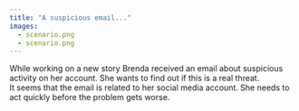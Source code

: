 ```yaml
---
title: "A suspicious email..."
images:
  - scenario.png
  - scenario.png
---
```

While working on a new story Brenda received an email about suspicious activity on her account. She wants to find out if this is a real threat.
<br>
It seems that the email is related to her social media account. She needs to act quickly before the problem gets worse.
